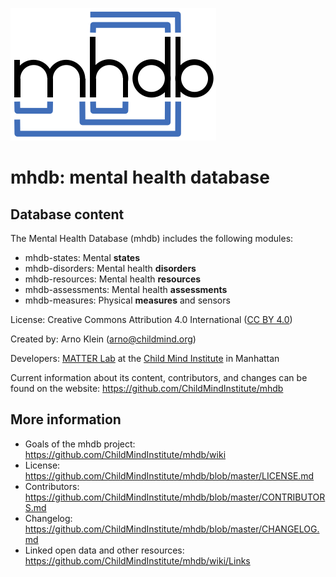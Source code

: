 ![mhdb-logo](mhdb-logo.png)

# mhdb: mental health database

## Database content
The Mental Health Database (mhdb) includes the following modules:

  - mhdb-states: Mental **states**
  - mhdb-disorders: Mental health **disorders**
  - mhdb-resources: Mental health **resources**
  - mhdb-assessments: Mental health **assessments**
  - mhdb-measures: Physical **measures** and sensors

License: Creative Commons Attribution 4.0 International ([CC BY 4.0](https://creativecommons.org/licenses/by/4.0/))

Created by: Arno Klein (arno@childmind.org)

Developers: [MATTER Lab](https://matter.childmind.org) at the [Child Mind Institute](https://childmind.org) in Manhattan 

Current information about its content, contributors, and changes 
can be found on the website: https://github.com/ChildMindInstitute/mhdb

## More information

  - Goals of the mhdb project: https://github.com/ChildMindInstitute/mhdb/wiki
  - License: https://github.com/ChildMindInstitute/mhdb/blob/master/LICENSE.md
  - Contributors:  https://github.com/ChildMindInstitute/mhdb/blob/master/CONTRIBUTORS.md
  - Changelog: https://github.com/ChildMindInstitute/mhdb/blob/master/CHANGELOG.md
  - Linked open data and other resources: https://github.com/ChildMindInstitute/mhdb/wiki/Links
